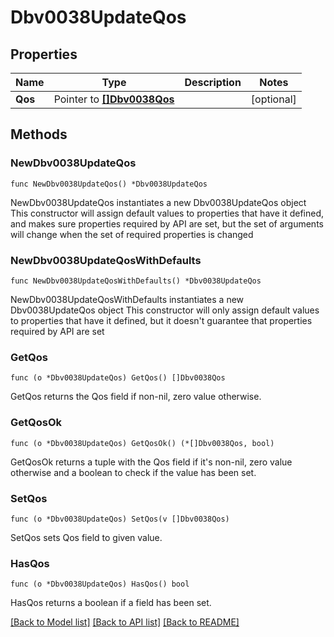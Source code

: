# Dbv0038UpdateQos

## Properties

Name | Type | Description | Notes
------------ | ------------- | ------------- | -------------
**Qos** | Pointer to [**[]Dbv0038Qos**](Dbv0038Qos.md) |  | [optional] 

## Methods

### NewDbv0038UpdateQos

`func NewDbv0038UpdateQos() *Dbv0038UpdateQos`

NewDbv0038UpdateQos instantiates a new Dbv0038UpdateQos object
This constructor will assign default values to properties that have it defined,
and makes sure properties required by API are set, but the set of arguments
will change when the set of required properties is changed

### NewDbv0038UpdateQosWithDefaults

`func NewDbv0038UpdateQosWithDefaults() *Dbv0038UpdateQos`

NewDbv0038UpdateQosWithDefaults instantiates a new Dbv0038UpdateQos object
This constructor will only assign default values to properties that have it defined,
but it doesn't guarantee that properties required by API are set

### GetQos

`func (o *Dbv0038UpdateQos) GetQos() []Dbv0038Qos`

GetQos returns the Qos field if non-nil, zero value otherwise.

### GetQosOk

`func (o *Dbv0038UpdateQos) GetQosOk() (*[]Dbv0038Qos, bool)`

GetQosOk returns a tuple with the Qos field if it's non-nil, zero value otherwise
and a boolean to check if the value has been set.

### SetQos

`func (o *Dbv0038UpdateQos) SetQos(v []Dbv0038Qos)`

SetQos sets Qos field to given value.

### HasQos

`func (o *Dbv0038UpdateQos) HasQos() bool`

HasQos returns a boolean if a field has been set.


[[Back to Model list]](../README.md#documentation-for-models) [[Back to API list]](../README.md#documentation-for-api-endpoints) [[Back to README]](../README.md)


